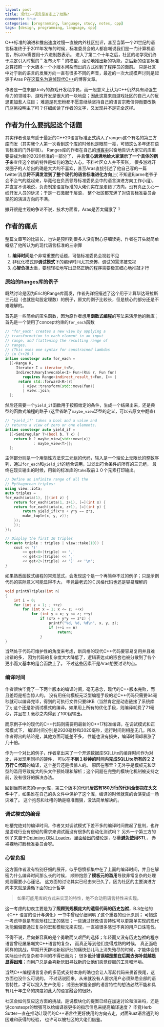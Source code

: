 ```yaml
---
layout: post
title: 现代C++语言是否走上了歧路?
comments: true
categories: [programming, language, study, notes, cpp]
tags: [design, programming, language, cpp]
---
```

C++标准的演进和推出速度过慢一直被内外社区批评，甚至当第一个21世纪的语言标准终于于2011年发布的时候，标准委员会的人都自嘲说我们是一门计算机语言，所以0x需要用十六进制数表示。
进入了第二个十年之后，社区的老学究们终于决定引入时髦的＂发布火车＂的模型，滚动地推出新的功能，之后新的语言标准总算按照一个大版本一个小版本间杂而出的方式推到了程序员的面前。
只是社区中对于新的语言的发展方向一直有很多不同的声音，最近的一次大规模声讨则是起源于Aras P在[这篇名为哀悼现代C++](https://aras-p.info/blog/2018/12/28/Modern-C-Lamentations/)的博客文章。

<!--more-->

作者是一位来自Unity的游戏开发程序员，而一般意义上认为C++仍然具有顽强生命力的领域中，游戏开发是很大的一块地盘；因此这篇来自游戏社区的自己人的反思更加惹人注目；
难道是死忠粉都不愿意继续坚持自己的语言宗教信仰而要改换门庭另投明主了吗？仔细阅读了作者的文字，又发现并不是完全这样。

## 作者为什么要挑起这个话题

其实作者也是有感于最近的C++20语言标准正式纳入了ranges这个有名的第三方库而发（其实我个人第一次看到这个库的时候也是眼前一亮，可惜这么多年还在语言标准的门外徘徊）。
Ranges库的作者在自己的[博客中](http://ericniebler.com/2018/12/05/standard-ranges/)兴奋地告诉大家它的库重要要成为新的2020标准的一部分了，
并且**信心满满地给大家演示了一个具体的例子**来宣传这个新的特性是如何的激动人心。不料社区众人并不买账，
很多游戏开发圈子的人给出的确是大大的不喜欢，甚至Aras直接引述了他自己写的一篇twitter消息**将不满发泄到了整个现代的语言标准进化方向**上(
不知道Bjarne老爷子会不会气的跳起来，毕竟他在负责领导标准委员会中的语言演进方向工作小组)，
并直言不讳地说，负责制定语言标准的大佬们实在是走错了方向，没有真正关心一线开发人员的诉求；于是一石激起千层浪，
整个社区都充满了对语言标准委员会掌舵的演进方向的不满。

撇开很是主观的争论不说，技术方面看，Aras是否太偏激了？

## 作者的痛点

整篇文章写的比较长，也许是预料到很多人没有耐心仔细读完，作者在开头就简单概括了他所认为的现代语言标准的三宗罪
1. **编译时间**是个非常重要的话题，可惜标准委员会视若不见
1. 非优化模式即**调试模式**下的编译时间尤其恐怖，调试的需求被忽视
1. **心智负担**太重，要想轻松地写出显然正确的程序需要极其细心地推敲才行

### 原始的Ranges库的例子

既然讨论是因为Eric的Range库而发，作者先详细描述了这个用于计算毕达哥拉斯三元组（也就是勾股定理数）的例子，原文的例子比较长，但是核心的部分还是不难理解的。

首先是一些简单的匿名函数，因为原作者想用**函数式编程**的写法来演示他的新库；首先是一个使用了concept约束的`for_each`函数
```cpp
// "for_each" creates a new view by applying a
// transformation to each element in an input
// range, and flattening the resulting range of
// ranges.
// (This uses one syntax for constrained lambdas
// in C++20.)
inline constexpr auto for_each =
  []<Range R,
     Iterator I = iterator_t<R>,
     IndirectUnaryInvocable<I> Fun>(R&& r, Fun fun)
        requires Range<indirect_result_t<Fun, I>> {
      return std::forward<R>(r)
        | view::transform(std::move(fun))
        | view::join;
  };
```

然后还需要一个`yield_if`函数用于按照给定的条件，生成一个结果出来，还是典型的函数式编程的路子 (这里省略了`maybe_view`泛型的定义，可以去原文中翻查)
```cpp
// "yield_if" takes a bool and a value and
// returns a view of zero or one elements.
inline constexpr auto yield_if =
  []<Semiregular T>(bool b, T x) {
    return b ? maybe_view{std::move(x)}
             : maybe_view<T>{};
  };
```

主体部分则是一个用惰性方法求三元组的代码，输入是一个理论上无限长的整数序列，通过`for_each`和`yield_if`的组合调用，过滤出符合条件的所有的三元组，
最终在现实输出的时候，用新的标准库的`take`取前１０个元素打印输出。
```cpp
// Define an infinite range of all the
// Pythagorean triples:
using view::iota;
auto triples =
for_each(iota(1), [](int z) {
    return for_each(iota(1, z+1), [=](int x) {
    return for_each(iota(x, z+1), [=](int y) {
        return yield_if(x*x + y*y == z*z,
        make_tuple(x, y, z));
    });
    });
});

// Display the first 10 triples
for(auto triple : triples | view::take(10)) {
    cout << '('
        << get<0>(triple) << ','
        << get<1>(triple) << ','
        << get<2>(triple) << ')' << '\n';
}
```

如果熟悉函数式编程的常规范式，会发现这个是一个再简单不过的例子；只是示例代码的实际意义可能显得不大，
毕竟最老式的Ｃ风格代码也还是容易理解的
```cpp
void printNTriples(int n)
{
    int i = 0;
    for (int z = 1; ; ++z)
        for (int x = 1; x <= z; ++x)
            for (int y = x; y <= z; ++y)
                if (x*x + y*y == z*z) {
                    printf("%d, %d, %d\n", x, y, z);
                    if (++i == n)
                        return;
                }
}
```

当然处于代码可维护性的角度来考虑，新风格的现代C++代码要容易复用并且难出错的多，
因为代码的复杂度大大降低了，逻辑表达式的嵌套也被分散到了各个更小而又基本的组合函数上了。
不过这些因素不是Aras想要讨论的点。

### 编译时间
作者很快毕竟了一下两个版本的编译时间，毫无悬念，现代的C++版本完败，而且差距是相当惊人的。
没有用任何模板元泛型编程手段的老C++代码只需要64毫秒就可以编译完毕，得到的可执行文件只要8KB（当然肯定是动态链接了系统库了);
这个还是带调试模式的编译，如果用上所有的优化手段，则编译耗费了71毫秒，并且在１毫秒之内得到了100组输出。

而原例子中的现代的C++代码则需要用最新的C++17标准编译，在调试模式和正常模式下，
编译时间分别是2920毫秒和3020毫秒，运行时间则相差无几。所以作者得出的结论是，其他方面可能差不多，
性能也没有损失，编译时间却暴涨了几十倍。

作为一个对比的例子，作者拿出来了一个开源数据库SQLLite的编译时间作为对比，并发现用同样的硬件，
可以在**不到１秒钟的时间内完成SQLLite所有的２２万行Ｃ代码**的编译，这个差异还是很惊人的。
原因在哪里？无外乎是模板元和泛型的滥用导致庞大的头文件预处理和解析；这个问题在完整的模块化机制被支持之前，没有很好的解决办法。

回到当前状态的range库，第三个版本的代码**居然有180万行的代码全部包在头文件**中了，如果谁在自己的头文件中保护了这个库，编译的时候就真的会演变成一场灾难了。
这个抱怨和吐槽的确是稳准而狠，没法简单解决的。

### 调试模式的编译

吐槽完绝对的编译时间，作者又对调试模式下差不多的编译时间做起了批判，也许是游戏行业有很轻的需求来调试而没有很多的自动化测试吗？
另外一个第三方的例子来自于[Optiming OBJ Loader](https://www.youtube.com/watch?v=m1jAgV4ZOhQ)，里面给出的结论是，尽量**避免使用STL**，
赤裸裸地打脸标准委员会呀。

### 心智负担

这方面作者没有特别仔细的展开，似乎怨愤都集中在了上面的编译时间，并且在解密为什么编译时间那么长的时候，
顺带抱怨了**模板元的滥用**导致非常复杂的处理规则需要小心谨记。
这方面的讨论其实已经由来已久了，因为社区的主要演进方向本来就是遵循下面的设计哲学
> 如果可能用库的方式来实现的特性，绝不会动用语言特性来实现。

这一考虑的初衷主要是为了**照顾到规模庞大的遗留代码的历史包袱**，B.S在他的《C++ 语言的设计与演化》一书中曾经仔细阐明了这个重要的设计原则；
可惜这一考虑毕竟是有些矫枉过正的感觉；一些通过修改语言特性可以更简单实现的现代功能偏偏要通过复杂的宏和模板元来实现，一直被很多感觉不爽的用户口诛笔伐。

不得不说，后向兼容真的是个勇敢而又艰巨的选择；年轻而又没有历史包袱的程序语言曾经屡屡嘲笑C++语言的复杂，
而真正等到他们变得成熟的时候，
真正面临同样的挑战，早期开天辟地新起炉灶的痛快劲儿马上消失殆尽的时候，才能体会到实际设计的复杂和中间的不得已而为；
很多**设计错误越是想在后期去弥补就越是显得困难**；而用户总是会喜新厌旧寻找新的让他们感觉舒服的工具和环境。


当然C++编程语言复杂的多范式支持本身的确也会让人写起代码来畏首畏尾，这方面也没什么可说的。
不过话说回来，从来就没有人要求用户必须熟悉全部的语言特性，才可以投入生产使用；
试图去掌握全部的语言特性的想法必然不能和具有几十年生命的跨度如此大的语言融合的很好。

社区会如何反应这方面的挑战，是说模块化的提案已经在加速讨论和演进吗，还是说constexpr的增强可以给编译器更多的指示信息来提高编译速度？
毕竟Herb Sutter一直在推动让现代的C++语言往更好使用的方向去走，对面Rust语言遇到的困难和获得的经验，
也许可以被社区的大佬们借鉴。